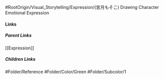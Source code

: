 #RootOrigin/Visual_Storytelling/Expression/(宮月もそこ) Drawing Character Emotional Expression
#### Links
##### Parent Links
[[Expression]]
##### Children Links
#Folder/Reference
#Folder/Color/Green
#Folder/Subcolor/1
